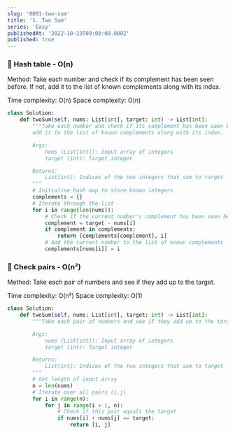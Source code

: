 ```yaml
---
slug: '0001-two-sum'
title: '1. Two Sum'
series: 'Easy'
publishedAt: '2022-10-23T09:00:00.000Z'
published: true
---
```


### 🥇 Hash table - O(n)

Method: Take each number and check if its complement has been seen before. If not, add it to the list of known complements along with its index.

Time complexity: O(n)
Space complexity: O(n)

```python
class Solution:
    def twoSum(self, nums: List[int], target: int) -> List[int]:
        """Take each number and check if its complement has been seen before. If not,
        add it to the list of known complements along with its index.

        Args:
            nums (List[int]): Input array of integers
            target (int): Target integer

        Returns:
            List[int]: Indices of the two integers that sum to target
        """
        # Initialise hash map to store known integers
        complements = {}
        # Iterate through the list
        for i in range(len(nums)):
            # Check if the current number's complement has been seen before
            complement = target - nums[i]
            if complement in complements:
                return [complements[complement], i]
            # Add the current number to the list of known complements
            complements[nums[i]] = i
```

### 🥈 Check pairs - O(n²)

Method: Take each pair of numbers and see if they add up to the target.

Time complexity: O(n²)
Space complexity: O(1)

```python
class Solution:
    def twoSum(self, nums: List[int], target: int) -> List[int]:
        """Take each pair of numbers and see if they add up to the target.

        Args:
            nums (List[int]): Input array of integers
            target (int): Target integer

        Returns:
            List[int]: Indices of the two integers that sum to target
        """
        # Get length of input array
        n = len(nums)
        # Iterate over all pairs (i,j)
        for i in range(n):
            for j in range(i + 1, n):
                # Check if this pair equals the target
                if nums[i] + nums[j] == target:
                    return [i, j]
```